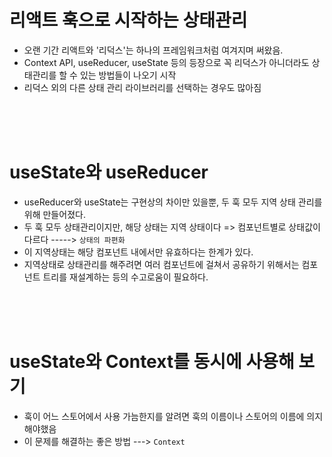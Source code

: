 # 리액트 훅으로 시작하는 상태관리

- 오랜 기간 리액트와 '리덕스'는 하나의 프레임워크처럼 여겨지며 써왔음.
- Context API, useReducer, useState 등의 등장으로 꼭 리덕스가 아니더라도 상태관리를 할 수 있는 방법들이 나오기 시작
- 리덕스 외의 다른 상태 관리 라이브러리를 선택하는 경우도 많아짐

<br>
<br>
<br>

# useState와 useReducer

- useReducer와 useState는 구현상의 차이만 있을뿐, 두 훅 모두 지역 상태 관리를 위해 만들어졌다.
- 두 훅 모두 상태관리이지만, 해당 상태는 지역 상태이다
  => 컴포넌트별로 상태값이 다르다 -----> `상태의 파편화`
- 이 지역상태는 해당 컴포넌트 내에서만 유효하다는 한계가 있다.
- 지역상태로 상태관리를 해주려면 여러 컴포넌트에 걸쳐서 공유하기 위해서는 컴포넌트 트리를 재설계하는 등의 수고로움이 필요하다.

<br>
<br>
<br>

# useState와 Context를 동시에 사용해 보기

- 훅이 어느 스토어에서 사용 가늠한지를 알려면 훅의 이름이나 스토어의 이름에 의지해야했음
- 이 문제를 해결하는 좋은 방법 ---> `Context`
